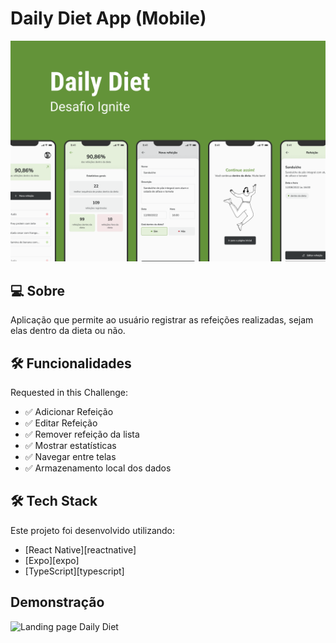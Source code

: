 # Daily Diet App (Mobile)

<img src=".github/banner.png" alt="Landing page Daily Diet" />

## :computer: Sobre

Aplicação que permite ao usuário registrar as refeições realizadas, sejam elas dentro da dieta ou não.

## 🛠 Funcionalidades

Requested in this Challenge:

- :white_check_mark: Adicionar Refeição
- :white_check_mark: Editar Refeição
- :white_check_mark: Remover refeição da lista
- :white_check_mark: Mostrar estatísticas
- :white_check_mark: Navegar entre telas
- :white_check_mark: Armazenamento local dos dados

## 🛠 Tech Stack

Este projeto foi desenvolvido utilizando:

- [React Native][reactnative]
- [Expo][expo]
- [TypeScript][typescript]

## Demonstração

<img src=".github/assets/tutorial.gif" alt="Landing page Daily Diet" width="300px" />
